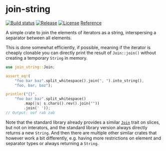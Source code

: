 join-string
===========

[![Build status](https://img.shields.io/github/actions/workflow/status/panzi/rust-join-string/test.yml?branch=main)](https://github.com/panzi/rust-join-string/actions/workflows/test.yml)
[![Release](https://img.shields.io/github/v/release/panzi/rust-join-string)](https://github.com/panzi/rust-join-string/releases)
[![License](https://img.shields.io/github/license/panzi/rust-join-string)](https://github.com/panzi/rust-join-string/blob/main/LICENSE)
[Reference](https://docs.rs/join-string/latest/join_string/)

A simple crate to join the elements of iterators as a string, interspersing a separator between all elements.

This is done somewhat efficiently, if possible, meaning if the iterator is cheaply clonable you can
directly print the result of `Join::join()` without creating a temporary `String` in memory.

```Rust
use join_string::Join;

assert_eq!(
    "foo bar baz".split_whitespace().join(", ").into_string(),
    "foo, bar, baz");

println!("{}",
    "foo bar baz".split_whitespace()
        .map(|s| s.chars().rev().join(""))
        .join(' '));
// Output: oof rab zab
```

Note that the standard library already provides a similar [`Join`](https://doc.rust-lang.org/std/slice/trait.Join.html)
trait on slices, but not on interators, and the standard library version always directly returns a
new `String`. And then there are multiple other similar crates that however work a bit differently,
e.g. having more restrictions on element and separator types or always returning a `String`.
